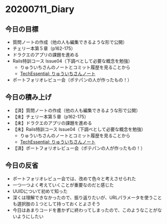 # 20200711_Diary

## 今日の目標

- 質問ノートの作成（他の人も編集できるような形で公開）
- チェリー本第５章（p162-175）
- ドラクエのアプリの課題を進める
- Rails特訓コース Issue04（下調べとして必要な概念を勉強）
  - りゅういちさんのノートとコミット履歴を見ることから
  - [TechEssential: りゅういちさんノート](https://tech-essentials.work/course_outputs/54)
- ポートフォリオレビュー会（ポテパンの人が作ったもの！）

## 今日の積み上げ

- 【済】質問ノートの作成（他の人も編集できるような形で公開）
- 【未】チェリー本第５章（p162-175）
- 【未】ドラクエのアプリの課題を進める
- 【未】Rails特訓コース Issue04（下調べとして必要な概念を勉強）
  - りゅういちさんのノートとコミット履歴を見ることから
  - [TechEssential: りゅういちさんノート](https://tech-essentials.work/course_outputs/54)
- 【済】ポートフォリオレビュー会（ポテパンの人が作ったもの！）

## 今日の反省

- ポートフォリオレビュー会では、改めて色々と考えさせられた
- 一つ一つよく考えていくことが重要なのだと感じた
- UUIDについて初めて知った
- 深くは理解できなかったので、振り返りたいが、URLパラメータを使うことも選択肢の１つとして持っておくとよさそう
- 今日はあまりコードを書かずに終わってしまったので、このようなことがないようにしたい
